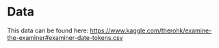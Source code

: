 # Data

This data can be found here:
https://www.kaggle.com/therohk/examine-the-examiner#examiner-date-tokens.csv
